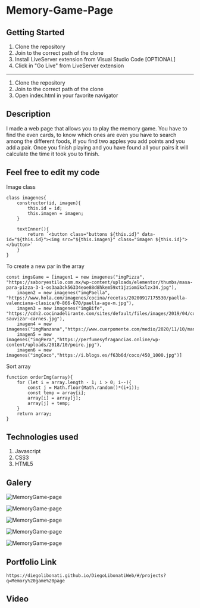 # Memory-Game-Page

## Getting Started

1. Clone the repository
2. Join to the correct path of the clone
3. Install LiveServer extension from Visual Studio Code [OPTIONAL]
4. Click in "Go Live" from LiveServer extension

---

1. Clone the repository
2. Join to the correct path of the clone
3. Open index.html in your favorite navigator

## Description

I made a web page that allows you to play the memory game. You have to find the even cards, to know which ones are even you have to search among the different foods, if you find two apples you add points and you add a pair. Once you finish playing and you have found all your pairs it will calculate the time it took you to finish.

## Feel free to edit my code

Image class

```
class imagenes{
    constructor(id, imagen){
        this.id = id;
        this.imagen = imagen;
    }

    textInner(){
        return `<button class="buttons ${this.id}" data-id="${this.id}"><img src="${this.imagen}" class="imagen ${this.id}"></button>`
    }
}
```

To create a new par in the array

```
const imgsGame = [imagen1 = new imagenes("imgPizza", "https://saboryestilo.com.mx/wp-content/uploads/elementor/thumbs/masa-para-pizza-3-1-os3aa3ck56334eoe88d8hkem59xt1jziomikxlzx34.jpg"),
    imagen2 = new imagenes("imgPaella", "https://www.hola.com/imagenes/cocina/recetas/20200917175530/paella-valenciana-clasica/0-866-670/paella-age-m.jpg"),
    imagen3 = new imagenes("imgBife", "https://cdn2.cocinadelirante.com/sites/default/files/images/2019/04/como-sauvizar-carnes.jpg"),
    imagen4 = new imagenes("imgManzana","https://www.cuerpomente.com/medio/2020/11/10/manzana_a1c5bdb0_1200x1200.jpg"),
    imagen5 = new imagenes("imgPera","https://perfumesyfragancias.online/wp-content/uploads/2018/10/poire.jpg"),
    imagen6 = new imagenes("imgCoco","https://i.blogs.es/f63b6d/coco/450_1000.jpg")]
```

Sort array

```
function orderImg(array){
    for (let i = array.length - 1; i > 0; i--){
        const j = Math.floor(Math.random()*(i+1));
        const temp = array[i];
        array[i] = array[j];
        array[j] = temp;
    }
    return array;
}
```

## Technologies used

1. Javascript
2. CSS3
3. HTML5

## Galery

![MemoryGame-page](https://raw.githubusercontent.com/DiegoLibonati/DiegoLibonatiWeb/main/data/projects/Javascript/Imagenes/memorygame-0.jpg)

![MemoryGame-page](https://raw.githubusercontent.com/DiegoLibonati/DiegoLibonatiWeb/main/data/projects/Javascript/Imagenes/memorygame-1.jpg)

![MemoryGame-page](https://raw.githubusercontent.com/DiegoLibonati/DiegoLibonatiWeb/main/data/projects/Javascript/Imagenes/memorygame-2.jpg)

![MemoryGame-page](https://raw.githubusercontent.com/DiegoLibonati/DiegoLibonatiWeb/main/data/projects/Javascript/Imagenes/memorygame-3.jpg)

![MemoryGame-page](https://raw.githubusercontent.com/DiegoLibonati/DiegoLibonatiWeb/main/data/projects/Javascript/Imagenes/memorygame-4.jpg)

## Portfolio Link

`https://diegolibonati.github.io/DiegoLibonatiWeb/#/projects?q=Memory%20game%20page`

## Video
